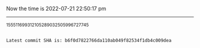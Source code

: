 Now the time is 2022-07-21 22:50:17 pm

---

<small>155511699312105289032505996727745</small>

```txt

Latest commit SHA is: b6f0d7822766da110ab049f82534f1db4c009dea
```
